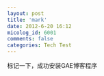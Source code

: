 ```yaml
---
layout: post
title: 'mark'
date: 2012-6-20 16:12
micolog_id: 6001
comments: false
categories: Tech Test
---
```

标记一下，成功安装GAE博客程序
